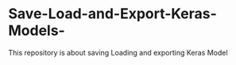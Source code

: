 # Save-Load-and-Export-Keras-Models-
This repository is about saving Loading and exporting Keras Model
